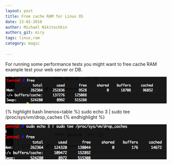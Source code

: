 ```yaml
---
layout: post
title: Free cache RAM for Linux OS
date: 13-02-2010
author: Michael Nikitochkin
authors_git: miry
tags: linux,ram
category: magic

---
```


For running some performance tests you might want to free cache RAM example test your web server or DB.

![Before clear](/images/ram_info_before_clear.png "Before clear")

<!--cut-->

{% highlight bash linenos=table %}
sudo echo 3 | sudo tee /proc/sys/vm/drop_caches
{% endhighlight %}

![After clear](/images/ram_after.png "After clear")

